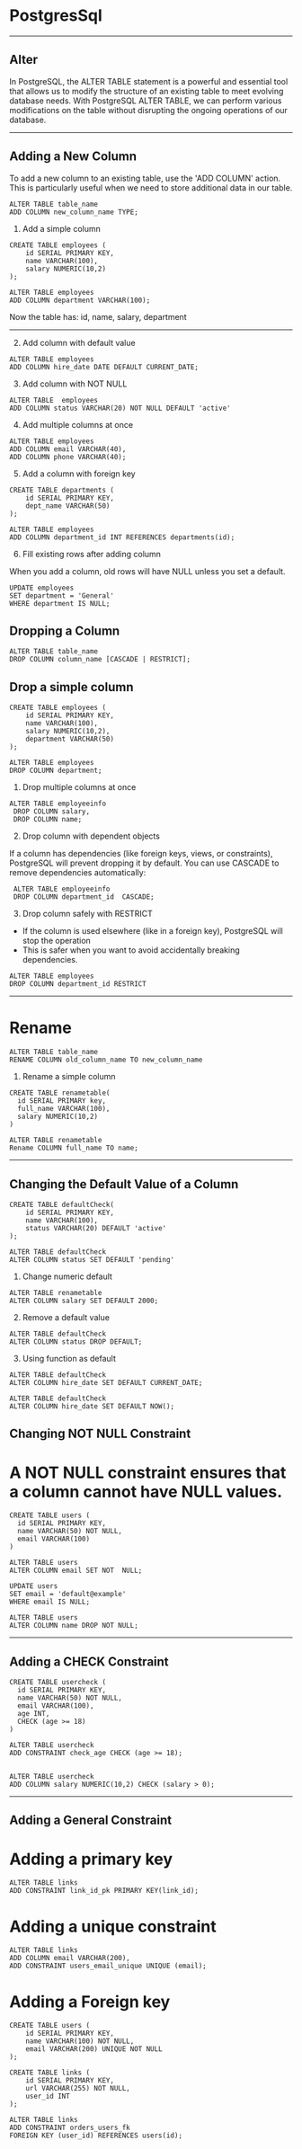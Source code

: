 # PostgresSql 

---

## Alter 

In PostgreSQL, the ALTER TABLE statement is a powerful and essential tool that allows us to modify the structure of an existing table to meet evolving database needs. With PostgreSQL ALTER TABLE, we can perform various modifications on the table without disrupting the ongoing operations of our database.

---

## Adding a New Column

To add a new column to an existing table, use the 'ADD COLUMN' action. This is particularly useful when we need to store additional data in our table.

```
ALTER TABLE table_name 
ADD COLUMN new_column_name TYPE;

```

1. Add a simple column

```
CREATE TABLE employees (
    id SERIAL PRIMARY KEY,
    name VARCHAR(100),
    salary NUMERIC(10,2)
);

ALTER TABLE employees
ADD COLUMN department VARCHAR(100);

```
Now the table has: id, name, salary, department

---

2. Add column with default value

```
ALTER TABLE employees
ADD COLUMN hire_date DATE DEFAULT CURRENT_DATE;

```

3. Add column with NOT NULL

```
ALTER TABLE  employees
ADD COLUMN status VARCHAR(20) NOT NULL DEFAULT 'active'

```

4. Add multiple columns at once

```
ALTER TABLE employees
ADD COLUMN email VARCHAR(40),
ADD COLUMN phone VARCHAR(40);

```

5. Add a column with foreign key

```
CREATE TABLE departments (
    id SERIAL PRIMARY KEY,
    dept_name VARCHAR(50)
);

ALTER TABLE employees
ADD COLUMN department_id INT REFERENCES departments(id);

```

6. Fill existing rows after adding column

When you add a column, old rows will have NULL unless you set a default.

```
UPDATE employees
SET department = 'General'
WHERE department IS NULL;

```

## Dropping a Column 

```
ALTER TABLE table_name
DROP COLUMN column_name [CASCADE | RESTRICT];

```

## Drop a simple column

```
CREATE TABLE employees (
    id SERIAL PRIMARY KEY,
    name VARCHAR(100),
    salary NUMERIC(10,2),
    department VARCHAR(50)
);

```

```
ALTER TABLE employees
DROP COLUMN department;
```
1. Drop multiple columns at once

```
ALTER TABLE employeeinfo
 DROP COLUMN salary,
 DROP COLUMN name;

```

2. Drop column with dependent objects

If a column has dependencies (like foreign keys, views, or constraints), PostgreSQL will prevent dropping it by default. You can use CASCADE to remove dependencies automatically:

```
 ALTER TABLE employeeinfo
 DROP COLUMN department_id  CASCADE;
```

3. Drop column safely with RESTRICT

- If the column is used elsewhere (like in a foreign key), PostgreSQL will stop the operation
- This is safer when you want to avoid accidentally breaking dependencies.

```
ALTER TABLE employees
DROP COLUMN department_id RESTRICT

```

---

# Rename

```
ALTER TABLE table_name
RENAME COLUMN old_column_name TO new_column_name

```

1. Rename a simple column 

```
CREATE TABLE renametable(
  id SERIAL PRIMARY key,
  full_name VARCHAR(100),
  salary NUMERIC(10,2)
)

ALTER TABLE renametable
Rename COLUMN full_name TO name;

```

---

## Changing the Default Value of a Column 

```
CREATE TABLE defaultCheck(
    id SERIAL PRIMARY KEY,
    name VARCHAR(100),
    status VARCHAR(20) DEFAULT 'active'
);

ALTER TABLE defaultCheck
ALTER COLUMN status SET DEFAULT 'pending'
```

1. Change numeric default 

```
ALTER TABLE renametable
ALTER COLUMN salary SET DEFAULT 2000;

```

2. Remove a default value 

```
ALTER TABLE defaultCheck
ALTER COLUMN status DROP DEFAULT;

```

3. Using function as default 

```
ALTER TABLE defaultCheck
ALTER COLUMN hire_date SET DEFAULT CURRENT_DATE;

ALTER TABLE defaultCheck
ALTER COLUMN hire_date SET DEFAULT NOW();
```

## Changing NOT NULL Constraint 

# A NOT NULL constraint ensures that a column cannot have NULL values.

```
CREATE TABLE users (
  id SERIAL PRIMARY KEY,
  name VARCHAR(50) NOT NULL,
  email VARCHAR(100)
)

ALTER TABLE users
ALTER COLUMN email SET NOT  NULL;

UPDATE users
SET email = 'default@example'
WHERE email IS NULL;

ALTER TABLE users
ALTER COLUMN name DROP NOT NULL;

```

---

## Adding a CHECK Constraint 

```
CREATE TABLE usercheck (
  id SERIAL PRIMARY KEY,
  name VARCHAR(50) NOT NULL,
  email VARCHAR(100),
  age INT,
  CHECK (age >= 18)
)

ALTER TABLE usercheck
ADD CONSTRAINT check_age CHECK (age >= 18);


ALTER TABLE usercheck
ADD COLUMN salary NUMERIC(10,2) CHECK (salary > 0);

```

---

## Adding a General Constraint 

# Adding a primary key 

```
ALTER TABLE links
ADD CONSTRAINT link_id_pk PRIMARY KEY(link_id);

```

# Adding a unique constraint

```
ALTER TABLE links
ADD COLUMN email VARCHAR(200),
ADD CONSTRAINT users_email_unique UNIQUE (email);

```

# Adding a Foreign key

```
CREATE TABLE users (
    id SERIAL PRIMARY KEY,
    name VARCHAR(100) NOT NULL,
    email VARCHAR(200) UNIQUE NOT NULL
);

````

```
CREATE TABLE links (
    id SERIAL PRIMARY KEY,
    url VARCHAR(255) NOT NULL,
    user_id INT
);

```

```
ALTER TABLE links
ADD CONSTRAINT orders_users_fk
FOREIGN KEY (user_id) REFERENCES users(id);

```